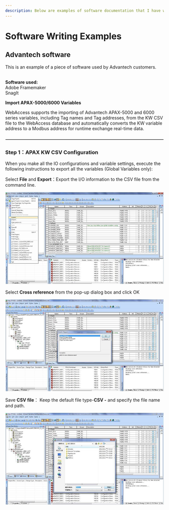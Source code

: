 ```yaml
---
description: Below are examples of software documentation that I have written.
---
```


# Software Writing Examples

## Advantech software

This is an example of a piece of software used by Advantech customers.

\
**Software used:**\
Adobe Framemaker\
SnagIt

**Import APAX-5000/6000 Variables**

WebAccess supports the importing of Advantech APAX-5000 and 6000 series variables, including Tag names and Tag addresses, from the KW CSV file to the WebAccess database and automatically converts the KW variable address to a Modbus address for runtime exchange real-time data.

![](.gitbook/assets/0.png)

### Step 1：APAX KW CSV Configuration

When you make all the IO configurations and variable settings, execute the following instructions to export all the variables (Global Variables only):

Select **File** and **Export**：Export the I/O information to the CSV file from the command line.

![Figure 19.4.1：KW page](.gitbook/assets/1.jpeg)



Select **Cross reference** from the pop-up dialog box and click OK

![Figure 19.4.2：KW page－Select Cross reference](.gitbook/assets/2.jpeg)



Save **CSV file**： Keep the default file type-**CSV -** and specify the file name and path.

![Figure 19.4.2：KW page — Save CSV file](.gitbook/assets/3.jpeg)



